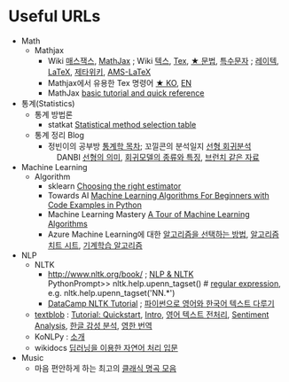 # Useful URLs
* Math
  + Mathjax
    - Wiki [매스잭스](https://ko.wikipedia.org/wiki/매스잭스), [MathJax](https://en.wikipedia.org/wiki/MathJax) ; Wiki [텍스](https://ko.wikipedia.org/wiki/TeX), [Tex](https://en.wikipedia.org/wiki/TeX), [★ 문법](https://ko.wikipedia.org/wiki/위키백과:TeX_문법), [특수문자](https://zetawiki.com/wiki/TeX_특수문자) ; [레이텍](https://ko.wikipedia.org/wiki/LaTeX), [LaTeX](https://en.wikipedia.org/wiki/LaTeX), [제타위키](https://zetawiki.com/wiki/LaTeX), [AMS-LaTeX](https://en.wikipedia.org/wiki/AMS-LaTeX)
    - Mathjax에서 유용한 Tex 명령어 [★ KO](https://www.onemathematicalcat.org/MathJaxDocumentation/MathJaxKorean/TeXSyntax_ko.html), [EN](https://www.onemathematicalcat.org/MathJaxDocumentation/TeXSyntax.htm)
    - MathJax [basic tutorial and quick reference](https://math.meta.stackexchange.com/questions/5020/mathjax-basic-tutorial-and-quick-reference)
* 통계(Statistics)
  + 통계 방법론
    - statkat [Statistical method selection table](http://www.statkat.com/stattest_overview.php)
  + 통계 정리 Blog
    - 정빈이의 공부방 [통계학 목차](https://nate9389.tistory.com/1641?category=1044821); 꼬낄콘의 분석일지 [선형 회귀분석](https://kkokkilkon.tistory.com/77?category=640119)<Br> &nbsp; &nbsp; DANBI [선형의 의미](https://brunch.co.kr/@gimmesilver/18), [회귀모델의 종류와 특징](https://danbi-ncsoft.github.io/study/2018/05/04/study-regression_model_summary.html), [브런치 같은 자료](https://brunch.co.kr/@gimmesilver/38)
* Machine Learning
  + Algorithm
    - sklearn [Choosing the right estimator](https://scikit-learn.org/stable/tutorial/machine_learning_map/index.html)
    - Towards AI [Machine Learning Algorithms For Beginners with Code Examples in Python](https://medium.com/towards-artificial-intelligence/machine-learning-algorithms-for-beginners-with-python-code-examples-ml-19c6afd60daa?source=friends_link&sk=f9b9a1d94deb3830ffad1638530e076e)
    - Machine Learning Mastery [A Tour of Machine Learning Algorithms](https://machinelearningmastery.com/a-tour-of-machine-learning-algorithms/)
    - Azure Machine Learning에 대한 [알고리즘을 선택하는 방법](https://docs.microsoft.com/ko-kr/azure/machine-learning/how-to-select-algorithms), [알고리즘 치트 시트](https://docs.microsoft.com/ko-kr/azure/machine-learning/algorithm-cheat-sheet), [기계학습 알고리즘](https://docs.microsoft.com/ko-kr/azure/machine-learning/algorithm-module-reference/boosted-decision-tree-regression)
* NLP
  + NLTK
    - http://www.nltk.org/book/ ; [NLP & NLTK](https://cheatography.com/murenei/cheat-sheets/natural-language-processing-with-python-and-nltk/)  
      PythonPrompt>> nltk.help.upenn_tagset()  # [regular expression](http://www.nltk.org/book/ch05.html), e.g. nltk.help.upenn_tagset('NN.*')
    - [DataCamp NLTK Tutorial](https://www.datacamp.com/community/tutorials/text-analytics-beginners-nltk) ; [파이썬으로 영어와 한국어 텍스트 다루기](https://www.lucypark.kr/courses/2015-dm/text-mining.html)
  + [textblob](https://textblob.readthedocs.io/en/dev/) : [Tutorial: Quickstart](https://textblob.readthedocs.io/en/dev/quickstart.html), [Intro](https://towardsdatascience.com/having-fun-with-textblob-7e9eed783d3f), [영어 텍스트 전처리](https://data-newbie.tistory.com/206), [Sentiment Analysis](https://www.datasciencelearner.com/sentiment-analysis-python-library-textblob/), [한글 감성 분석](https://anpigon.github.io/blog/kr/@anpigon/4/), [영한 번역](https://m.blog.naver.com/haegol/221650647219)
  + KoNLPy : [소개](https://pinkwink.kr/1025)
  + wikidocs [딥러닝을 이용한 자연어 처리 입문](https://wikidocs.net/book/2155)
* Music
  + 마음 편안하게 하는 최고의 [클래식 명곡 모음](https://www.youtube.com/watch?v=klyYqIasvKc)
